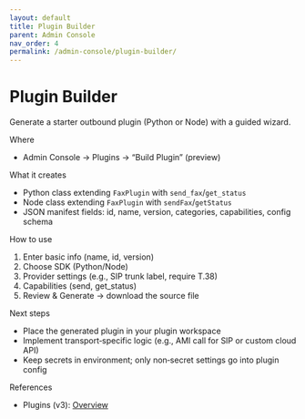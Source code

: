 ```yaml
---
layout: default
title: Plugin Builder
parent: Admin Console
nav_order: 4
permalink: /admin-console/plugin-builder/
---
```


# Plugin Builder

Generate a starter outbound plugin (Python or Node) with a guided wizard.

Where
- Admin Console → Plugins → “Build Plugin” (preview)

What it creates
- Python class extending `FaxPlugin` with `send_fax`/`get_status`
- Node class extending `FaxPlugin` with `sendFax`/`getStatus`
- JSON manifest fields: id, name, version, categories, capabilities, config schema

How to use
1) Enter basic info (name, id, version)
2) Choose SDK (Python/Node)
3) Provider settings (e.g., SIP trunk label, require T.38)
4) Capabilities (send, get_status)
5) Review & Generate → download the source file

Next steps
- Place the generated plugin in your plugin workspace
- Implement transport‑specific logic (e.g., AMI call for SIP or custom cloud API)
- Keep secrets in environment; only non‑secret settings go into plugin config

References
- Plugins (v3): [Overview](/Faxbot/plugins/)

